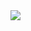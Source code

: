 <a href="https://portal.azure.com/#create/Microsoft.Template/uri/https%3A%2F%2Fraw.githubusercontent.com%2Fmtissir%2FAzure-automation%2Fmaster%2FARM%20Templates%2Fadd%20sub%20with%20UDR%20pointing%20to%20NVA/azuredeploy.json" target="_blank">
    <img src="http://azuredeploy.net/deploybutton.png"/>
</a>
